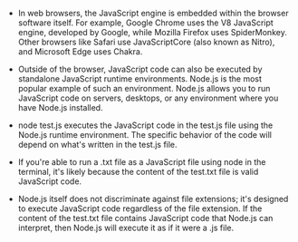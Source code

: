 - In web browsers, the JavaScript engine is embedded within the browser software itself. For example, Google Chrome uses the V8 JavaScript engine, developed by Google, while Mozilla Firefox uses SpiderMonkey. Other browsers like Safari use JavaScriptCore (also known as Nitro), and Microsoft Edge uses Chakra.

- Outside of the browser, JavaScript code can also be executed by standalone JavaScript runtime environments. Node.js is the most popular example of such an environment. Node.js allows you to run JavaScript code on servers, desktops, or any environment where you have Node.js installed.


- node test.js executes the JavaScript code in the test.js file using the Node.js runtime environment. The specific behavior of the code will depend on what's written in the test.js file.


- If you're able to run a .txt file as a JavaScript file using node in the terminal, it's likely because the content of the test.txt file is valid JavaScript code.

- Node.js itself does not discriminate against file extensions; it's designed to execute JavaScript code regardless of the file extension. If the content of the test.txt file contains JavaScript code that Node.js can interpret, then Node.js will execute it as if it were a .js file.